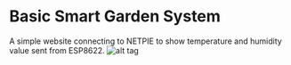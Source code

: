 # Basic Smart Garden System
A simple website connecting to NETPIE to show temperature and humidity value sent from ESP8622.
![alt tag](https://raw.githubusercontent.com/natavit/basic-smart-garden/blob/master/screenshot.png)
